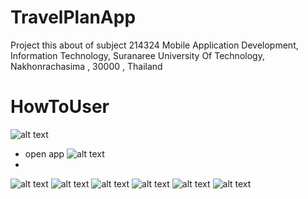 # TravelPlanApp
Project this about of subject 214324 Mobile Application Development, Information Technology, Suranaree University Of Technology, Nakhonrachasima , 30000 , Thailand

# HowToUser
![alt text](http://pharadorn.lnw.mn/imguniplan/1.JPG)
- open app
![alt text](http://pharadorn.lnw.mn/imguniplan/2.JPG)
-
![alt text](http://pharadorn.lnw.mn/imguniplan/3.JPG)
![alt text](http://pharadorn.lnw.mn/imguniplan/4.JPG)
![alt text](http://pharadorn.lnw.mn/imguniplan/5.JPG)
![alt text](http://pharadorn.lnw.mn/imguniplan/6.JPG)
![alt text](http://pharadorn.lnw.mn/imguniplan/7.JPG)
![alt text](http://pharadorn.lnw.mn/imguniplan/8.JPG)

